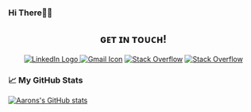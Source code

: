 ### Hi There👋🏽

<div align="center">
	
## ɢᴇᴛ ɪɴ ᴛᴏᴜᴄʜ!

<a href="https://www.linkedin.com/in/aaron-m-248198230/" title="LinkedIn"><img src="https://img.shields.io/badge/LinkedIn-0077B5?style=for-the-badge&logo=linkedin&logoColor=white"  alt="LinkedIn Logo"  />
<a href="mailto:aaronmerchant123@gmail.com" title="Write me an email"><img src="https://img.shields.io/badge/Gmail-D14836?style=for-the-badge&logo=gmail&logoColor=white"  alt="Gmail Icon" /></a>
<a href="https://stackoverflow.com/users/17785640/aaron-merchant"><img src="https://img.shields.io/badge/StackOverflow-F48024?style=for-the-badge&logo=Stack Overflow&logoColor=white"  alt="Stack Overflow" /></a>
<a href="https://replit.com/@AaronMerchant"><img src="https://img.shields.io/badge/Repl-0E1525?style=for-the-badge&logo=Replit&logoColor=white"  alt="Stack Overflow" /></a>

</div>
	

### &#x1f4c8; My GitHub Stats

[![Aarons's GitHub stats](https://github-readme-stats.vercel.app/api?username=AxM-1&theme=calm)](https://github.com/anuraghazra/github-readme-stats)

